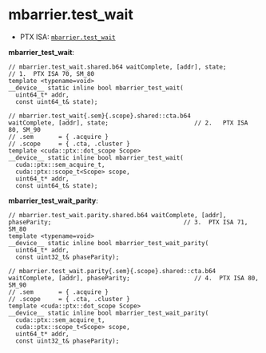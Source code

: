 # mbarrier.test_wait

- PTX ISA: [`mbarrier.test_wait`](https://docs.nvidia.com/cuda/parallel-thread-execution/index.html#parallel-synchronization-and-communication-instructions-mbarrier-test-wait-mbarrier-try-wait)

**mbarrier_test_wait**:
```cuda
// mbarrier.test_wait.shared.b64 waitComplete, [addr], state;                                                  // 1.  PTX ISA 70, SM_80
template <typename=void>
__device__ static inline bool mbarrier_test_wait(
  uint64_t* addr,
  const uint64_t& state);

// mbarrier.test_wait{.sem}{.scope}.shared::cta.b64        waitComplete, [addr], state;                        // 2.   PTX ISA 80, SM_90
// .sem       = { .acquire }
// .scope     = { .cta, .cluster }
template <cuda::ptx::dot_scope Scope>
__device__ static inline bool mbarrier_test_wait(
  cuda::ptx::sem_acquire_t,
  cuda::ptx::scope_t<Scope> scope,
  uint64_t* addr,
  const uint64_t& state);
```

**mbarrier_test_wait_parity**:
```cuda
// mbarrier.test_wait.parity.shared.b64 waitComplete, [addr], phaseParity;                                     // 3.  PTX ISA 71, SM_80
template <typename=void>
__device__ static inline bool mbarrier_test_wait_parity(
  uint64_t* addr,
  const uint32_t& phaseParity);

// mbarrier.test_wait.parity{.sem}{.scope}.shared::cta.b64 waitComplete, [addr], phaseParity;                  // 4.  PTX ISA 80, SM_90
// .sem       = { .acquire }
// .scope     = { .cta, .cluster }
template <cuda::ptx::dot_scope Scope>
__device__ static inline bool mbarrier_test_wait_parity(
  cuda::ptx::sem_acquire_t,
  cuda::ptx::scope_t<Scope> scope,
  uint64_t* addr,
  const uint32_t& phaseParity);
```
